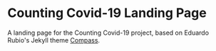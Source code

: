 # Counting Covid-19 Landing Page

A landing page for the Counting Covid-19 project, based on Eduardo Rubio's Jekyll theme [Compass](https://github.com/excentris/compass).
